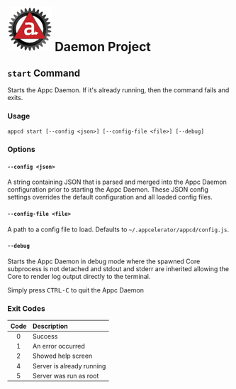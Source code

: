 # ![Appc Daemon logo](../images/appc-daemon.png) Daemon Project

## `start` Command

Starts the Appc Daemon. If it's already running, then the command fails and exits.

### Usage

```
appcd start [--config <json>] [--config-file <file>] [--debug]
```

### Options

#### `--config <json>`

A string containing JSON that is parsed and merged into the Appc Daemon configuration prior to
starting the Appc Daemon. These JSON config settings overrides the default configuration and all
loaded config files.

#### `--config-file <file>`

A path to a config file to load. Defaults to `~/.appcelerator/appcd/config.js`.

#### `--debug`

Starts the Appc Daemon in debug mode where the spawned Core subprocess is not detached and stdout
and stderr are inherited allowing the Core to render log output directly to the terminal.

Simply press <kbd>CTRL-C</kbd> to quit the Appc Daemon

### Exit Codes

| Code  | Description                |
| :---: | :------------------------- |
| 0     | Success                    |
| 1     | An error occurred          |
| 2     | Showed help screen         |
| 4     | Server is already running  |
| 5     | Server was run as root     |
